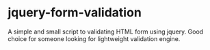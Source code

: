 jquery-form-validation
======================

A simple and small script to validating HTML form using jquery. Good choice for someone looking for lightweight validation engine.
